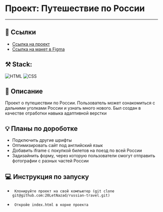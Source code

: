 # Проект: Путешествие по России

---

## :paperclip: Ссылки

* [Ссылка на проект](https://20letnazad.github.io/russian-travel/)
* [Ссылка на макет в Figma](https://www.figma.com/file/5S2WSbEFL6awjVWJ0NWL8Q/Sprint-3_-Russia-_-desktop-mobile?node-id=28503%3A0)

## :hammer_and_pick: Stack:
![HTML](https://camo.githubusercontent.com/1984692543d79cd3090b46dcaaf318bfd06e3f604aafdfb6353b25a8c155ab18/68747470733a2f2f696d672e736869656c64732e696f2f62616467652f2d48544d4c352d3030303f266c6f676f3d48544d4c35) ![CSS](https://camo.githubusercontent.com/7701485b5cb3614f7e93b0b0ce472037b41453015a82a2e81b8330f55950d2d4/68747470733a2f2f696d672e736869656c64732e696f2f62616467652f2d435353332d3030303f266c6f676f3d43535333)

## :blue_book: Описание

Проект о путешествии по России.
Пользователь может ознакомиться с дальними уголками России и узнать много нового.
Был создан в качестве отработки навыка адаптивной верстки

## :bulb: Планы по дороботке

- Подключить другие шрифты
- Оптимизировать сайт под английский язык
- Добавить iframe с покупкой билетов на поезд по всей России
- Задизайнить форму, через которую пользователи смогут отправить фотографии с разных частей России

## :computer: Инструкция по запуску

-      Клонируйте проект на свой компьютер (git clone git@github.com:20LetNazad/russian-travel.git)
-      Откройе index.html в корне проекта
